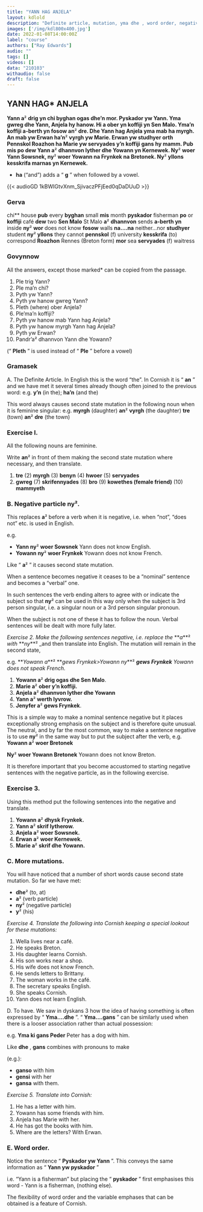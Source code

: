 ```yaml
---
title: "YANN HAG ANJELA"
layout: kdlold
description: "Definite article, mutation, yma dhe , word order, negative particle, ny²^"
images: ['/img/kdl800x400.jpg']
date: 2022-01-08T14:00:00Z
label: "course"
authors: ["Ray Edwards"]
audio: ""
tags: []
videos: []
data: "210103"
withaudio: false
draft: false
---
```






## YANN HAG* ANJELA

**Yann a**² **drig yn chi byghan ogas dhe’n mor. Pyskador yw Yann. Yma gwreg dhe Yann,
Anjela hy hanow. Hi a ober yn koffiji yn Sen Malo. Yma’n koffiji a-berth yn fosow an**² **dre.
Dhe Yann hag Anjela yma mab ha myrgh. An mab yw Erwan ha’n**² **vyrgh yw Marie.
Erwan yw studhyer orth Pennskol Roazhon ha Marie yw servyades y’n koffiji gans hy
mamm. Pub mis po dew Yann a**² **dhannvon lyther dhe Yowann yn Kernewek. Ny**² **woer
Yann Sowsnek, ny**² **woer Yowann na Frynkek na Bretonek. Ny**² **yllons kesskrifa marnas yn
Kernewek.**

* **ha** (“and”) adds a “ **g** ” when followed by a vowel.

{{< audioGD 1kBWIGtvXnm_SjivaczPFjEed0qDaDUuD >}}

### Gerva
chi** house **pub** every
**byghan** small **mis** month
**pyskador** fisherman **po** or
**koffiji** café **dew** two
**Sen Malo** St Malo **a**² **dhannvon** sends
**a-berth yn** inside **ny**² **wor** does not know
**fosow** walls **na....na** neither...nor
**studhyer** student **ny**² **yllons** they cannot
**pennskol** (f) university **kesskrifa** (to) correspond
**Roazhon** Rennes (Breton form) **mor** sea
**servyades** (f) waitress

### Govynnow
All the answers, except those marked* can be copied from the passage.

1) Ple trig Yann?
2) Ple ma’n chi?
3) Pyth yw Yann?
4) Pyth yw hanow gwreg Yann?
5) Pleth (where) ober Anjela?
6) Ple’ma’n koffiji?
7) Pyth yw hanow mab Yann hag Anjela?
8) Pyth yw hanow myrgh Yann hag Anjela?
9) Pyth yw Erwan?
10) Pandr’a² dhannvon Yann dhe Yowann?

(“ **Pleth** ” is used instead of “ **Ple** ” before a vowel)


### Gramasek

A. The Definite Article. In English this is the word “the”. 
In Cornish it is “ **an** ” and we have met it several times already though often joined to the previous word:
e.g. **y’n** (in the); **ha’n** (and the)

This word always causes second state mutation in the following noun when it is feminine singular: 
e.g. 
**myrgh** (daughter) **an**² **vyrgh** (the daughter)
**tre** (town) **an**² **dre** (the town)

### Exercise l. 
All the following nouns are feminine. 

Write **an**² in front of them making the second state mutation where necessary, and then translate.

1) **tre** 
(2) **myrgh** 
(3) **benyn** 
(4) **hwoer** 
(5) **servyades**
6) **gwreg** 
(7) **skrifennyades** 
(8) **bro** 
(9) **kowethes (female friend)**
(10) **mammyeth**

### B. Negative particle **ny**². 
This replaces **a**² before a verb when it is negative, i.e. when “not”, “does not” etc. is used in English.

e.g. 
- **Yann ny**² **woer Sowsnek** Yann does not know English. 
- **Yowann ny**² **woer Frynkek** Yowann does not know French.

Like “ **a**² ” it causes second state mutation.

When a sentence becomes negative it ceases to be a “nominal” sentence and becomes a “verbal” one. 

In such sentences the verb ending alters to agree with or indicate the subject so that **ny**² can be used in this way only when the subject is 3rd person singular, i.e. a singular noun or a 3rd person singular pronoun. 

When the subject is not one of these it has to follow the noun. Verbal sentences will be dealt with more fully later.

_Exercise 2. Make the following sentences negative, i.e. replace the_ **_a_**² _with_ **_ny_**² _and then translate into English. The mutation will remain in the second state, 

e.g.
**_Yowann a_**² **_gews Frynkek>Yowann ny_**² **_gews Frynkek_** _Yowann does not speak French._

1) **Yowann a**² **drig ogas dhe Sen Malo**.
2) **Marie a**² **ober y’n koffiji.**
3) **Anjela a**² **dhannvon lyther dhe Yowann**
4) **Yann a**² **werth lyvrow.**
5) **Jenyfer a**² **gews Frynkek**.

This is a simple way to make a nominal sentence negative but it places exceptionally strong
emphasis on the subject and is therefore quite unusual. The neutral, and by far the most common,
way to make a sentence negative is to use **ny**² in the same way but to put the subject after the
verb, 
e.g.
**Yowann a**² **woer Bretonek**

**Ny**² **woer Yowann Bretonek** Yowann does not know Breton.

It is therefore important that you become accustomed to starting negative sentences with
the negative particle, as in the following exercise.


### Exercise 3. 
Using this method put the following sentences into the negative and translate.

1) **Yowann a**² **dhysk Frynkek.**
2) **Yann a**² **skrif lytherow.**
3) **Anjela a**² **woer Sowsnek.**
4) **Erwan a**² **woer Kernewek.**
5) **Marie a**² **skrif dhe Yowann.**

### C. More mutations. 
You will have noticed that a number of short words cause second state mutation. So far we have met:

- **dhe**² (to, at) 
- **a**² (verb particle) 
- **ny**² (negative particle) 
- **y**² (his)

_Exercise 4. Translate the following into Cornish keeping a special lookout for these mutations:_

1) Wella lives near a café.
2) He speaks Breton.
3) His daughter learns Cornish.
4) His son works near a shop.
5) His wife does not know French.
6) He sends letters to Brittany.
7) The woman works in the café.
8) The secretary speaks English.
9) She speaks Cornish.
10) Yann does not learn English.

D. To have. We saw in dyskans 3 how the idea of having something is often expressed by “ **Yma....dhe** ”. 
“ **Yma....gans** ” can be similarly used when there is a looser association rather than actual possession:

e.g. **Yma ki gans Peder** Peter has a dog with him.

Like **dhe** , **gans** combines with pronouns to make 

(e.g.): 
- **ganso** with him 
- **gensi** with her 
- **gansa** with them.

_Exercise 5. Translate into Cornish:_

1) He has a letter with him.
2) Yowann has some friends with him.
3) Anjela has Marie with her.
4) He has got the books with him.
5) Where are the letters? With Erwan.

### E. Word order. 
Notice the sentence “ **Pyskador yw Yann** ”. 
This conveys the same information as “ **Yann yw pyskador** ” 

i.e. 
“Yann is a fisherman” but placing the “ **pyskador** ” first emphasises this word - Yann is a fisherman, (nothing else). 

The flexibility of word order and the variable emphases that can be obtained is a feature of Cornish.


